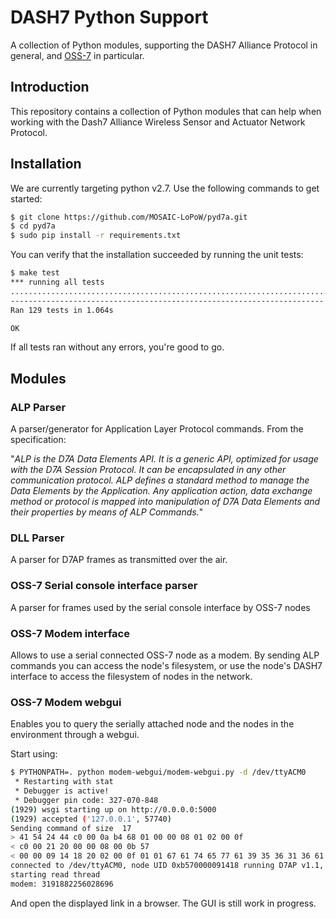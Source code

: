 # DASH7 Python Support
A collection of Python modules, supporting the DASH7 Alliance Protocol in general,
and [OSS-7](https://github.com/MOSAIC-LoPoW/dash7-ap-open-source-stack) in particular.

## Introduction

This repository contains a collection of Python modules that can help when working with the Dash7 Alliance Wireless Sensor and Actuator Network Protocol.

## Installation

We are currently targeting python v2.7.
Use the following commands to get started:

```bash
$ git clone https://github.com/MOSAIC-LoPoW/pyd7a.git
$ cd pyd7a
$ sudo pip install -r requirements.txt
```

You can verify that the installation succeeded by running the unit tests:
```bash
$ make test
*** running all tests
.................................................................................................................................
----------------------------------------------------------------------
Ran 129 tests in 1.064s

OK
```
If all tests ran without any errors, you're good to go.

## Modules

### ALP Parser

A parser/generator for Application Layer Protocol commands. From the specification:

"_ALP is the D7A Data Elements API. It is a generic API, optimized for usage with the D7A Session Protocol. It can be encapsulated in any other communication protocol. ALP defines a standard method to manage the Data Elements by the Application.
Any application action, data exchange method or protocol is mapped into manipulation of D7A Data Elements and their properties by means of ALP Commands._"

### DLL Parser

A parser for D7AP frames as transmitted over the air.

### OSS-7 Serial console interface parser

A parser for frames used by the serial console interface by OSS-7 nodes

### OSS-7 Modem interface

Allows to use a serial connected OSS-7 node as a modem. By sending ALP commands you can access the node's filesystem, or use the node's DASH7 interface to access the filesystem of nodes in the network.

### OSS-7 Modem webgui

Enables you to query the serially attached node and the nodes in the environment through a webgui.

Start using:
```bash
$ PYTHONPATH=. python modem-webgui/modem-webgui.py -d /dev/ttyACM0
 * Restarting with stat
 * Debugger is active!
 * Debugger pin code: 327-070-848
(1929) wsgi starting up on http://0.0.0.0:5000
(1929) accepted ('127.0.0.1', 57740)
Sending command of size  17
> 41 54 24 44 c0 00 0a b4 68 01 00 00 08 01 02 00 0f
< c0 00 21 20 00 00 08 00 0b 57
< 00 00 09 14 18 20 02 00 0f 01 01 67 61 74 65 77 61 39 35 36 31 36 61 38 23 68
connected to /dev/ttyACM0, node UID 0xb570000091418 running D7AP v1.1, application "gatewa" with git sha1 95616a8
starting read thread
modem: 3191882256028696
```

And open the displayed link in a browser.
The GUI is still work in progress.
